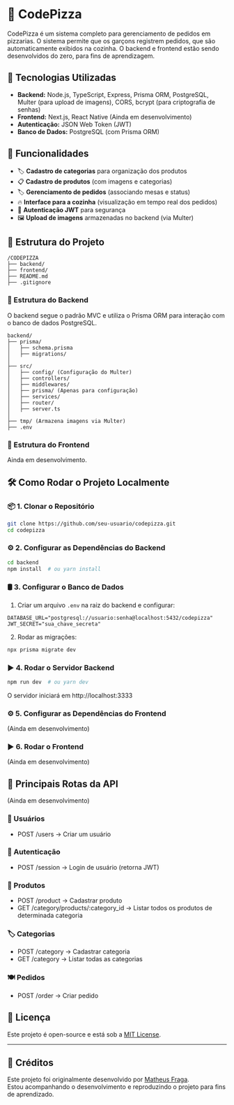 # 🍕 CodePizza

CodePizza é um sistema completo para gerenciamento de pedidos em pizzarias. O sistema permite que os garçons registrem pedidos, que são automaticamente exibidos na cozinha. O backend e frontend estão sendo desenvolvidos do zero, para fins de aprendizagem.

## 🚀 Tecnologias Utilizadas

- **Backend:** Node.js, TypeScript, Express, Prisma ORM, PostgreSQL, Multer (para upload de imagens), CORS, bcrypt (para criptografia de senhas)
- **Frontend:** Next.js, React Native (Ainda em desenvolvimento)
- **Autenticação:** JSON Web Token (JWT)
- **Banco de Dados:** PostgreSQL (com Prisma ORM)

## 📌 Funcionalidades

- 🏷️ **Cadastro de categorias** para organização dos produtos
- 📋 **Cadastro de produtos** (com imagens e categorias)
- 🏷️ **Gerenciamento de pedidos** (associando mesas e status)
- 🔥 **Interface para a cozinha** (visualização em tempo real dos pedidos)
- 🔑 **Autenticação JWT** para segurança
- 🖼️ **Upload de imagens** armazenadas no backend (via Multer)

## 📂 Estrutura do Projeto

```
/CODEPIZZA
├── backend/
├── frontend/
├── README.md
├── .gitignore
```

### 📂 Estrutura do Backend

O backend segue o padrão MVC e utiliza o Prisma ORM para interação com o banco de dados PostgreSQL.

```
backend/
├── prisma/
│   ├── schema.prisma
│   ├── migrations/
│
├── src/
│   ├── config/ (Configuração do Multer)
│   ├── controllers/
│   ├── middlewares/
│   ├── prisma/ (Apenas para configuração)
│   ├── services/
│   ├── router/
│   ├── server.ts
│
├── tmp/ (Armazena imagens via Multer)
├── .env
```

### 📂 Estrutura do Frontend

Ainda em desenvolvimento.
<!--O frontend será desenvolvido utilizando Next.js para web e React Native para dispositivos móveis. A estrutura planejada será a seguinte:

```
frontend/
├── src/
│   ├── components/
│   ├── pages/
│   ├── services/
│   ├── styles/
│   ├── utils/
│   ├── App.tsx (No React Native)
│
├── public/ (Assets estáticos)
├── package.json
├── tsconfig.json
``` -->


## 🛠 Como Rodar o Projeto Localmente

### 📦 1. Clonar o Repositório
```bash
git clone https://github.com/seu-usuario/codepizza.git
cd codepizza
```

### ⚙ 2. Configurar as Dependências do Backend
```bash
cd backend
npm install  # ou yarn install
```

### 🛢 3. Configurar o Banco de Dados
1. Criar um arquivo `.env` na raiz do backend e configurar:
```env
DATABASE_URL="postgresql://usuario:senha@localhost:5432/codepizza"
JWT_SECRET="sua_chave_secreta"
```

2. Rodar as migrações:
```bash
npx prisma migrate dev
```

### ▶ 4. Rodar o Servidor Backend
```bash
npm run dev  # ou yarn dev
```


O servidor iniciará em http://localhost:3333

### ⚙ 5. Configurar as Dependências do Frontend
(Ainda em desenvolvimento)
<!--bash
cd frontend
npm install  # ou yarn install -->


### ▶ 6. Rodar o Frontend
(Ainda em desenvolvimento)
<!--bash
npm run dev  # ou yarn dev -->


## 🔗 Principais Rotas da API

(Ainda em desenvolvimento)

### 🧑 Usuários
- POST /users → Criar um usuário

### 🔑 Autenticação
- POST /session → Login de usuário (retorna JWT)

### 🍕 Produtos
- POST /product → Cadastrar produto
- GET /category/products/:category_id → Listar todos os produtos de determinada categoria

### 🏷 Categorias
- POST /category → Cadastrar categoria
- GET /category → Listar todas as categorias

### 🍽️ Pedidos
- POST /order → Criar pedido

## 📜 Licença
Este projeto é open-source e está sob a [MIT License](LICENSE).

---

## 📢 Créditos  
Este projeto foi originalmente desenvolvido por [Matheus Fraga](https://github.com/devfraga).  
Estou acompanhando o desenvolvimento e reproduzindo o projeto para fins de aprendizado.
